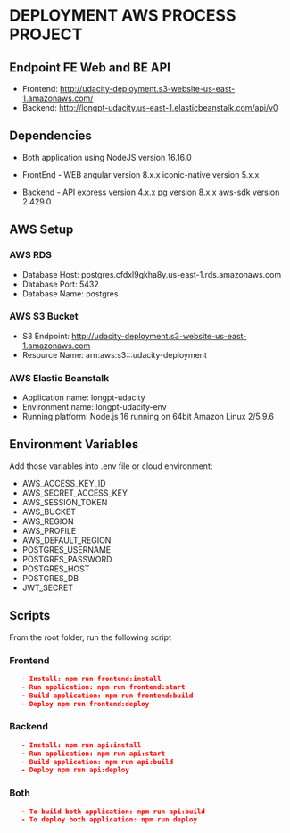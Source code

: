# DEPLOYMENT AWS PROCESS PROJECT

## Endpoint FE Web and BE API

- Frontend: <http://udacity-deployment.s3-website-us-east-1.amazonaws.com/>
- Backend: <http://longpt-udacity.us-east-1.elasticbeanstalk.com/api/v0>

## Dependencies

- Both application using NodeJS version 16.16.0

- FrontEnd - WEB
   angular version 8.x.x
   iconic-native version 5.x.x

- Backend - API
   express version 4.x.x
   pg version 8.x.x
   aws-sdk version 2.429.0

## AWS Setup

### AWS RDS

- Database Host: postgres.cfdxl9gkha8y.us-east-1.rds.amazonaws.com
- Database Port: 5432
- Database Name: postgres

### AWS S3 Bucket

- S3 Endpoint: <http://udacity-deployment.s3-website-us-east-1.amazonaws.com>
- Resource Name: arn:aws:s3:::udacity-deployment

### AWS Elastic Beanstalk

- Application name: longpt-udacity
- Environment name: longpt-udacity-env
- Running platform: Node.js 16 running on 64bit Amazon Linux 2/5.9.6

## Environment Variables

Add those variables into .env file or cloud environment:

- AWS_ACCESS_KEY_ID
- AWS_SECRET_ACCESS_KEY
- AWS_SESSION_TOKEN
- AWS_BUCKET
- AWS_REGION
- AWS_PROFILE
- AWS_DEFAULT_REGION
- POSTGRES_USERNAME
- POSTGRES_PASSWORD
- POSTGRES_HOST
- POSTGRES_DB
- JWT_SECRET

## Scripts

From the root folder, run the following script

### Frontend

```json
   - Install: npm run frontend:install
   - Run application: npm run frontend:start
   - Build application: npm run frontend:build
   - Deploy npm run frontend:deploy
```

### Backend

```json
   - Install: npm run api:install
   - Run application: npm run api:start
   - Build application: npm run api:build
   - Deploy npm run api:deploy
```

### Both

```json
   - To build both application: npm run api:build
   - To deploy both application: npm run deploy
```
